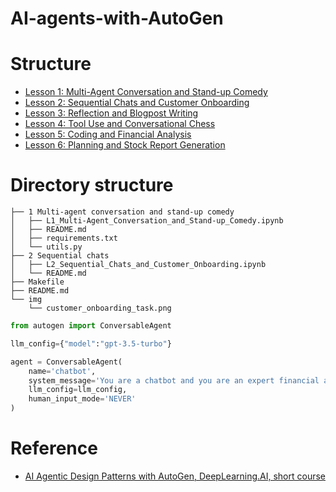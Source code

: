# AI-agents-with-AutoGen

# Structure
- [Lesson 1: Multi-Agent Conversation and Stand-up Comedy](https://github.com/Alessio1599/AI-agents-with-AutoGen/tree/main/1%20Multi-agent%20conversation%20and%20stand-up%20comedy)
- [Lesson 2: Sequential Chats and Customer Onboarding](https://github.com/Alessio1599/AI-agents-with-AutoGen/tree/main/2%20Sequential%20chats)
- [Lesson 3: Reflection and Blogpost Writing]()
- [Lesson 4: Tool Use and Conversational Chess]()
- [Lesson 5: Coding and Financial Analysis]()
- [Lesson 6: Planning and Stock Report Generation]()

# Directory structure 
```
├── 1 Multi-agent conversation and stand-up comedy
│   ├── L1_Multi-Agent_Conversation_and_Stand-up_Comedy.ipynb
│   ├── README.md
│   ├── requirements.txt
│   └── utils.py
├── 2 Sequential chats
│   ├── L2_Sequential_Chats_and_Customer_Onboarding.ipynb
│   └── README.md
├── Makefile
├── README.md
└── img
    └── customer_onboarding_task.png
```

```python
from autogen import ConversableAgent

llm_config={"model":"gpt-3.5-turbo"}

agent = ConversableAgent(
    name='chatbot',
    system_message='You are a chatbot and you are an expert financial advisor'
    llm_config=llm_config,
    human_input_mode='NEVER'
)
```

# Reference
- [AI Agentic Design Patterns with AutoGen, DeepLearning.AI, short course](https://www.deeplearning.ai/short-courses/ai-agentic-design-patterns-with-autogen/)